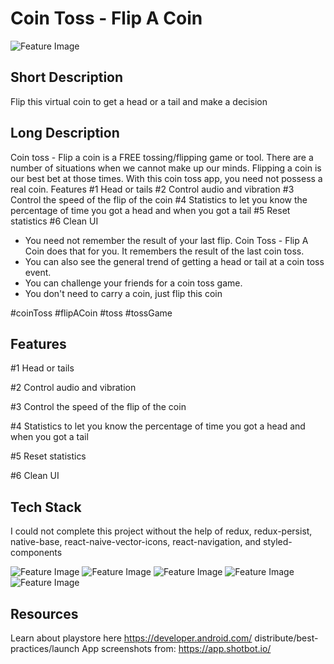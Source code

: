 # Coin Toss - Flip A Coin

![Feature Image](screenshots/feature_image.jpg)

## Short Description

Flip this virtual coin to get a head or a tail and make a decision

## Long Description

Coin toss - Flip a coin is a FREE tossing/flipping game or tool. There are a number of situations when we cannot make up our minds. Flipping a coin is our best bet at those times. With this coin toss app, you need not possess a real coin.
Features
#1 Head or tails
#2 Control audio and vibration
#3 Control the speed of the flip of the coin
#4 Statistics to let you know the percentage of time you got a head and when you got a tail
#5 Reset statistics
#6 Clean UI

- You need not remember the result of your last flip. Coin Toss - Flip A Coin does that for you. It remembers the result of the last coin toss.
- You can also see the general trend of getting a head or tail at a coin toss event.
- You can challenge your friends for a coin toss game.
- You don't need  to carry  a coin, just flip this coin

#coinToss #flipACoin #toss #tossGame

## Features

#1 Head or tails

#2 Control audio and vibration

#3 Control the speed of the flip of the coin

#4 Statistics to let you know the percentage of time you got a head and when you got a tail

#5 Reset statistics

#6 Clean UI

## Tech Stack

I could not complete this project without the help of redux, redux-persist, native-base, react-naive-vector-icons, react-navigation, and styled-components


![Feature Image](screenshots/0.jpg) ![Feature Image](screenshots/1.jpg) ![Feature Image](screenshots/2.jpg) ![Feature Image](screenshots/3.jpg)![Feature Image](screenshots/4.jpg)



## Resources

Learn about playstore here https://developer.android.com/
distribute/best-practices/launch
App screenshots from: https://app.shotbot.io/
